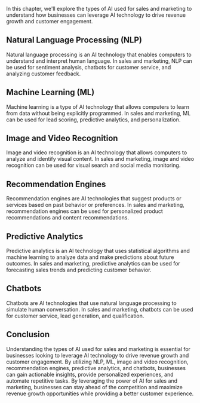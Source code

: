 
In this chapter, we'll explore the types of AI used for sales and marketing to understand how businesses can leverage AI technology to drive revenue growth and customer engagement.

Natural Language Processing (NLP)
---------------------------------

Natural language processing is an AI technology that enables computers to understand and interpret human language. In sales and marketing, NLP can be used for sentiment analysis, chatbots for customer service, and analyzing customer feedback.

Machine Learning (ML)
---------------------

Machine learning is a type of AI technology that allows computers to learn from data without being explicitly programmed. In sales and marketing, ML can be used for lead scoring, predictive analytics, and personalization.

Image and Video Recognition
---------------------------

Image and video recognition is an AI technology that allows computers to analyze and identify visual content. In sales and marketing, image and video recognition can be used for visual search and social media monitoring.

Recommendation Engines
----------------------

Recommendation engines are AI technologies that suggest products or services based on past behavior or preferences. In sales and marketing, recommendation engines can be used for personalized product recommendations and content recommendations.

Predictive Analytics
--------------------

Predictive analytics is an AI technology that uses statistical algorithms and machine learning to analyze data and make predictions about future outcomes. In sales and marketing, predictive analytics can be used for forecasting sales trends and predicting customer behavior.

Chatbots
--------

Chatbots are AI technologies that use natural language processing to simulate human conversation. In sales and marketing, chatbots can be used for customer service, lead generation, and qualification.

Conclusion
----------

Understanding the types of AI used for sales and marketing is essential for businesses looking to leverage AI technology to drive revenue growth and customer engagement. By utilizing NLP, ML, image and video recognition, recommendation engines, predictive analytics, and chatbots, businesses can gain actionable insights, provide personalized experiences, and automate repetitive tasks. By leveraging the power of AI for sales and marketing, businesses can stay ahead of the competition and maximize revenue growth opportunities while providing a better customer experience.

